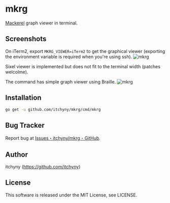 # mkrg
[Mackerel](https://mackerel.io) graph viewer in terminal.

## Screenshots
On iTerm2, export `MKRG_VIEWER=iTerm2` to get the graphical viewer (exporting the environment variable is required when you're using ssh).
![mkrg](https://user-images.githubusercontent.com/375258/47090208-65696e80-d25d-11e8-936a-3fe80879ebe7.png)

Sixel viewer is implemented but does not fit to the terminal width (patches welcolme).

The command has simple graph viewer using Braille.
![mkrg](https://user-images.githubusercontent.com/375258/47089990-e96f2680-d25c-11e8-9217-44765e9940e6.png)

## Installation
```sh
go get -u github.com/itchyny/mkrg/cmd/mkrg
```

## Bug Tracker
Report bug at [Issues・itchyny/mkrg - GitHub](https://github.com/itchyny/mkrg/issues).

## Author
itchyny (https://github.com/itchyny)

## License
This software is released under the MIT License, see LICENSE.
